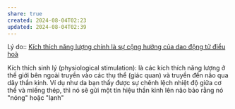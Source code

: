 ```yaml
---
share: true
created: 2024-08-04T02:23
updated: 2024-08-04T02:39
---
```

Lý do:: [Kích thích năng lượng chính là sự cộng hưởng của dao động tử điều hoà](../V%E1%BA%ADt%20l%C3%BD/K%C3%ADch%20th%C3%ADch%20n%C4%83ng%20l%C6%B0%E1%BB%A3ng%20ch%C3%ADnh%20l%C3%A0%20s%E1%BB%B1%20c%E1%BB%99ng%20h%C6%B0%E1%BB%9Fng%20c%E1%BB%A7a%20dao%20%C4%91%E1%BB%99ng%20t%E1%BB%AD%20%C4%91i%E1%BB%81u%20ho%C3%A0.md)

Kích thích sinh lý (physiological stimulation): là các kích thích năng lượng ở thế giới bên ngoài truyền vào các thụ thể (giác quan) và truyền đến não qua dây thần kinh. Ví dụ như da bạn thấy được sự chênh lệch nhiệt độ giữa cơ thể và miếng thép, thì nó sẽ gửi một tín hiệu thần kinh lên não bảo rằng nó "nóng" hoặc "lạnh"
